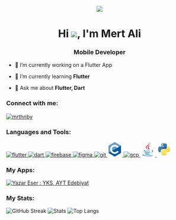 <p align="center">
<img src="https://user-images.githubusercontent.com/72457200/205451186-4f6d193d-b687-43cf-9586-d388cb932bb5.gif" />
</p>
  
<h1 align="center">Hi <img src="https://raw.githubusercontent.com/MartinHeinz/MartinHeinz/master/wave.gif" width="40">, I'm Mert Ali</h1>
<h3 align="center">Mobile Developer</h3>

- 🔭 I’m currently working on a Flutter App

- 🌱 I’m currently learning **Flutter**

- 💬 Ask me about **Flutter, Dart**

<h3 align="left">Connect with me:</h3>
<p align="left">
<a href="https://twitter.com/mrthnby" target="_blank"  rel="noopener noreferrer" ><img align="center" src="https://raw.githubusercontent.com/rahuldkjain/github-profile-readme-generator/master/src/images/icons/Social/twitter.svg" alt="mrthnby" height="30" width="40" /></a>
</p>

<h3 align="left">Languages and Tools:</h3>
<p align="left"> 
  
<a href="https://flutter.dev" target="_blank" rel="noreferrer"> 
<img src="https://www.vectorlogo.zone/logos/flutterio/flutterio-icon.svg" alt="flutter" width="40" height="40"/>
</a> 

<a href="https://dart.dev" target="_blank" rel="noreferrer">
<img src="https://www.vectorlogo.zone/logos/dartlang/dartlang-icon.svg" alt="dart" width="40" height="40"/> 
</a>

<a href="https://firebase.google.com/" target="_blank" rel="noreferrer"> 
<img src="https://www.vectorlogo.zone/logos/firebase/firebase-icon.svg" alt="firebase" width="40" height="40"/>
</a> 

<a href="https://www.figma.com/" target="_blank" rel="noreferrer">
<img src="https://www.vectorlogo.zone/logos/figma/figma-icon.svg" alt="figma" width="40" height="40"/> 
</a> 

<a href="https://git-scm.com/" target="_blank" rel="noreferrer">
<img src="https://www.vectorlogo.zone/logos/git-scm/git-scm-icon.svg" alt="git" width="40" height="40"/>
</a> 

<a href="https://www.cprogramming.com/" target="_blank" rel="noreferrer"> 
<img src="https://raw.githubusercontent.com/devicons/devicon/master/icons/c/c-original.svg" alt="c" width="40" height="40"/>
</a> 
  
<a href="https://cloud.google.com" target="_blank" rel="noreferrer"> 
<img src="https://www.vectorlogo.zone/logos/google_cloud/google_cloud-icon.svg" alt="gcp" width="40" height="40"/> 
</a> 

<a href="https://www.java.com" target="_blank" rel="noreferrer"> 
<img src="https://raw.githubusercontent.com/devicons/devicon/master/icons/java/java-original.svg" alt="java" width="40" height="40"/> 
</a> 

<a href="https://www.python.org" target="_blank" rel="noreferrer">
<img src="https://raw.githubusercontent.com/devicons/devicon/master/icons/python/python-original.svg" alt="python" width="40" height="40"/> 
</a> 
</p>

<h3 align="left">My Apps:</h3>
<a href="https://play.google.com/store/apps/details?id=com.yazareser.yks_yazar_eser" target="_blank" rel="noreferrer">
<img src="https://user-images.githubusercontent.com/72457200/218078410-f97307f5-d351-4937-9135-6d6dab4f6da6.png" alt="Yazar Eser : YKS, AYT Edebiyat" width="150" height="150" style="border-radius:100"/> 
</a> 


<h3 align="left">My Stats:</h3>

![GitHub Streak](http://github-readme-streak-stats.herokuapp.com?user=mrthnby&theme=onedark&hide_border=true&border_radius=4.7)
![Stats](https://github-readme-stats.vercel.app/api?username=mrthnby&show_icons=true&locale=en&theme=onedark&hide_border=true&border_radius=4.7)
![Top Langs](https://github-readme-stats.vercel.app/api/top-langs/?username=mrthnby&layout=compact&theme=onedark&hide_border=true&border_radius=4.7)
